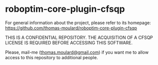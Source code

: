 roboptim-core-plugin-cfsqp
==========================

For general information about the project, please refer to its
homepage: https://github.com/thomas-moulard/roboptim-core-plugin-cfsqp

THIS IS A CONFIDENTIAL REPOSITORY. THE ACQUISITION OF A CFSQP LICENSE
IS REQUIRED BEFORE ACCESSING THIS SOFTWARE.

Please, mail-me (thomas.moulard@gmail.com) if you want me to allow
access to this repository to additional people.
